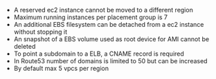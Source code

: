 
* A reserved ec2 instance cannot be moved to a different region
* Maximum running instances per placement group is 7
* An additional EBS filesystem can be detached from a ec2 instance without stopping it
* An snapshot of a EBS volume used as root device for AMI cannot be deleted
* To point a subdomain to a ELB, a CNAME record is required
* In Route53 number of domains is limited to 50 but can be increased
* By default max 5 vpcs per region


